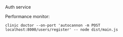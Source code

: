 Auth service

Performance monitor:

```
clinic doctor --on-port 'autocannon -m POST localhost:8000/users/register' -- node dist/main.js
```